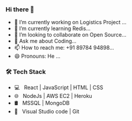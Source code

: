 ### Hi there 👋

<!--
**satyasandeep007/satyasandeep007** is a ✨ _special_ ✨ repository because its `README.md` (this file) appears on your GitHub profile.

Here are some ideas to get you started:
-->

- 🔭 I’m currently working on Logistics Project ...
- 🌱 I’m currently learning Redis...
- 👯 I’m looking to collaborate on Open Source...
- 💬 Ask me about Coding...
- 📫 How to reach me: +91 89784 94898...
- 😄 Pronouns: He ...

<h3>🛠 Tech Stack</h3>

- 💻 &nbsp; React | JavaScript | HTML | CSS  
- 🌐 &nbsp; NodeJs | AWS EC2 | Heroku 
- 🛢 &nbsp; MSSQL | MongoDB 
- 🔧 &nbsp; Visual Studio code | Git


<br>

